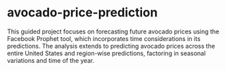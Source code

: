 # avocado-price-prediction
 This guided project focuses on forecasting future avocado prices using the Facebook Prophet tool, which incorporates time considerations in its predictions. The analysis extends to predicting avocado prices across the entire United States and region-wise predictions, factoring in seasonal variations and time of the year.
